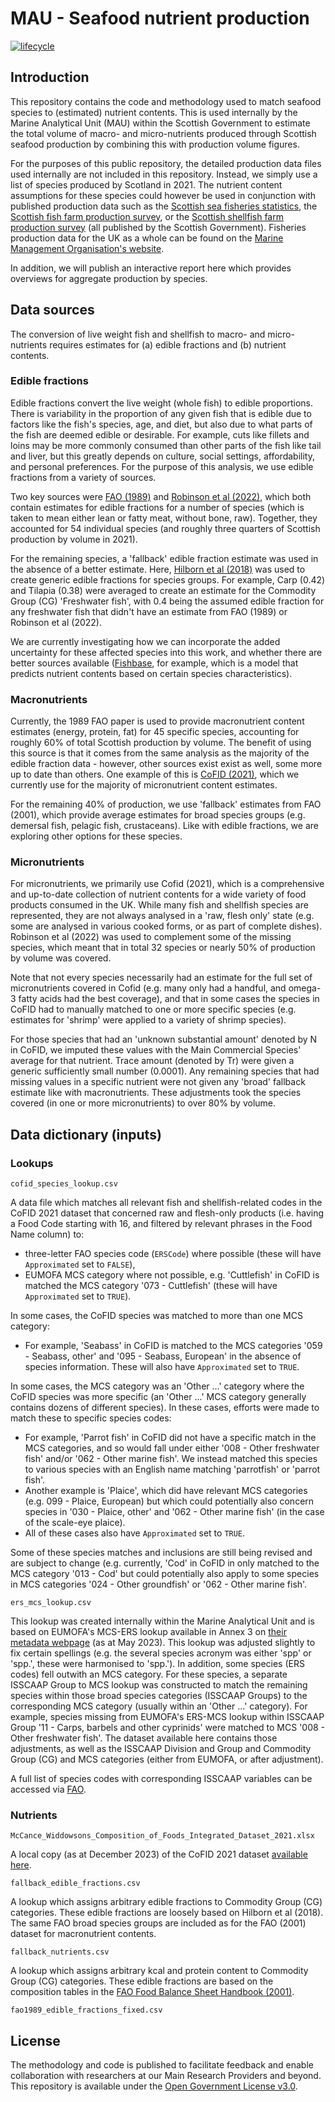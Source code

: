 # MAU - Seafood nutrient production

<!-- badges: start -->
[![lifecycle](https://img.shields.io/badge/lifecycle-experimental-orange.svg)](https://www.tidyverse.org/lifecycle/#experimental)
<!-- badges: end -->

## Introduction 
This repository contains the code and methodology used to match seafood species to (estimated) nutrient contents. This is used internally by the Marine Analytical Unit (MAU) within the Scottish Government to estimate the total volume of macro- and micro-nutrients produced through Scottish seafood production by combining this with production volume figures.

For the purposes of this public repository, the detailed production data files used internally are not included in this repository. Instead, we simply use a list of species produced by Scotland in 2021. The nutrient content assumptions for these species could however be used in conjunction with published production data such as the [Scottish sea fisheries statistics](https://www.gov.scot/collections/sea-fisheries-statistics/), the [Scottish fish farm production survey](https://www.gov.scot/collections/scottish-fish-farm-production-surveys/), or the [Scottish shellfish farm production survey](https://www.gov.scot/collections/scottish-shellfish-farm-production-surveys/) (all published by the Scottish Government). Fisheries production data for the UK as a whole can be found on the [Marine Management Organisation's website](https://www.gov.uk/government/collections/uk-sea-fisheries-annual-statistics).

In addition, we will publish an interactive report here which provides overviews for aggregate production by species.

## Data sources
The conversion of live weight fish and shellfish to macro- and micro-nutrients requires estimates for (a) edible fractions and (b) nutrient contents.

### Edible fractions
Edible fractions convert the live weight (whole fish) to edible proportions. There is variability in the proportion of any given fish that is edible due to factors like the fish's species, age, and diet, but also due to what parts of the fish are deemed edible or desirable. For example, cuts like fillets and loins may be more commonly consumed than other parts of the fish like tail and liver, but this greatly depends on culture, social settings, affordability, and personal preferences. For the purpose of this analysis, we use edible fractions from a variety of sources.

Two key sources were [FAO (1989)](https://www.fao.org/3/T0219E/T0219E00.htm) and [Robinson et al (2022)](https://iopscience.iop.org/article/10.1088/1748-9326/aca490), which both contain estimates for edible fractions for a number of species (which is taken to mean either lean or fatty meat, without bone, raw). Together, they accounted for 54 individual species (and roughly three quarters of Scottish production by volume in 2021).

For the remaining species, a 'fallback' edible fraction estimate was used in the absence of a better estimate. Here, [Hilborn et al (2018)](https://esajournals.onlinelibrary.wiley.com/doi/abs/10.1002/fee.1822) was used to create generic edible fractions for species groups. For example, Carp (0.42) and Tilapia (0.38) were averaged to create an estimate for the Commodity Group (CG) 'Freshwater fish', with 0.4 being the assumed edible fraction for any freshwater fish that didn't have an estimate from FAO (1989) or Robinson et al (2022).

We are currently investigating how we can incorporate the added uncertainty for these affected species into this work, and whether there are better sources available ([Fishbase](https://github.com/mamacneil/NutrientFishbase), for example, which is a model that predicts nutrient contents based on certain species characteristics).

### Macronutrients
Currently, the 1989 FAO paper is used to provide macronutrient content estimates (energy, protein, fat) for 45 specific species, accounting for roughly 60% of total Scottish production by volume. The benefit of using this source is that it comes from the same analysis as the majority of the edible fraction data - however, other sources exist exist as well, some more up to date than others. One example of this is [CoFID (2021)](https://www.gov.uk/government/publications/composition-of-foods-integrated-dataset-cofid), which we currently use for the majority of micronutrient content estimates.

For the remaining 40% of production, we use 'fallback' estimates from FAO (2001), which provide average estimates for broad species groups (e.g. demersal fish, pelagic fish, crustaceans). Like with edible fractions, we are exploring other options for these species.

### Micronutrients
For micronutrients, we primarily use Cofid (2021), which is a comprehensive and up-to-date collection of nutrient contents for a wide variety of food products consumed in the UK. While many fish and shellfish species are represented, they are not always analysed in a 'raw, flesh only' state (e.g. some are analysed in various cooked forms, or as part of complete dishes). Robinson et al (2022) was used to complement some of the missing species, which meant that in total 32 species or nearly 50% of production by volume was covered.

Note that not every species necessarily had an estimate for the full set of micronutrients covered in Cofid (e.g. many only had a handful, and omega-3 fatty acids had the best coverage), and that in some cases the species in CoFID had to manually matched to one or more specific species (e.g. estimates for 'shrimp' were applied to a variety of shrimp species).

For those species that had an 'unknown substantial amount' denoted by N in CoFID, we imputed these values with the Main Commercial Species' average for that nutrient. Trace amount (denoted by Tr) were given a generic sufficiently small number (0.0001). Any remaining species that had missing values in a specific nutrient were not given any 'broad' fallback estimate like with macronutrients. These adjustments took the species covered (in one or more micronutrients) to over 80% by volume.

## Data dictionary (inputs)

### Lookups

`cofid_species_lookup.csv`

A data file which matches all relevant fish and shellfish-related codes in the CoFID 2021 dataset that concerned raw and flesh-only products (i.e. having a Food Code starting with 16, and filtered by relevant phrases in the Food Name column) to:

* three-letter FAO species code (`ERSCode`) where possible (these will have `Approximated` set to `FALSE`),
* EUMOFA MCS category where not possible, e.g. 'Cuttlefish' in CoFID is matched the MCS category '073 - Cuttlefish' (these will have `Approximated` set to `TRUE`).

In some cases, the CoFID species was matched to more than one MCS category:
* For example, 'Seabass' in CoFID is matched to the MCS categories '059 - Seabass, other' and '095 - Seabass, European' in the absence of species information. These will also have `Approximated` set to `TRUE`.

In some cases, the MCS category was an 'Other ...' category where the CoFID species was more specific (an 'Other ...' MCS category generally contains dozens of different species). In these cases, efforts were made to match these to specific species codes:
* For example, 'Parrot fish' in CoFID did not have a specific match in the MCS categories, and so would fall under either '008 - Other freshwater fish' and/or '062 - Other marine fish'. We instead matched this species to various species with an English name matching 'parrotfish' or 'parrot fish'. 
* Another example is 'Plaice', which did have relevant MCS categories (e.g. 099 - Plaice, European) but which could potentially also concern species in '030 - Plaice, other' and '062 - Other marine fish' (in the case of the scale-eye plaice).
* All of these cases also have `Approximated` set to `TRUE`.

Some of these species matches and inclusions are still being revised and are subject to change (e.g. currently, 'Cod' in CoFID in only matched to the MCS category '013 - Cod' but could potentially also apply to some species in MCS categories '024 - Other groundfish' or '062 - Other marine fish'.

`ers_mcs_lookup.csv`

This lookup was created internally within the Marine Analytical Unit and is based on EUMOFA's MCS-ERS lookup available in Annex 3 on [their metadata webpage](https://eumofa.eu/metadata) (as at May 2023). This lookup was adjusted slightly to fix certain spellings (e.g. the several species acronym was either 'spp' or 'spp.', these were harmonised to 'spp.'). In addition, some species (ERS codes) fell outwith an MCS category. For these species, a separate ISSCAAP Group to MCS lookup was constructed to match the remaining species within those broad species categories (ISSCAAP Groups) to the corresponding MCS category (usually within an 'Other ...' category). For example, species missing from EUMOFA's ERS-MCS lookup within ISSCAAP Group '11 - Carps, barbels and other cyprinids' were matched to MCS '008 - Other freshwater fish'. The dataset available here contains those adjustments, as well as the ISSCAAP Division and Group and Commodity Group (CG) and MCS categories (either from EUMOFA, or after adjustment).

A full list of species codes with corresponding ISSCAAP variables can be accessed via [FAO](https://data.apps.fao.org/catalog/dataset/cwp-asfis).

### Nutrients

`McCance_Widdowsons_Composition_of_Foods_Integrated_Dataset_2021.xlsx`

A local copy (as at December 2023) of the CoFID 2021 dataset [available here](https://www.gov.uk/government/publications/composition-of-foods-integrated-dataset-cofid).

`fallback_edible_fractions.csv`

A lookup which assigns arbitrary edible fractions to Commodity Group (CG) categories. These edible fractions are loosely based on Hilborn et al (2018). The same FAO broad species groups are included as for the FAO (2001) dataset for macronutrient contents.

`fallback_nutrients.csv`

A lookup which assigns arbitrary kcal and protein content to Commodity Group (CG) categories. These edible fractions are based on the composition tables in the [FAO Food Balance Sheet Handbook (2001)](https://www.fao.org/3/x9892e/X9892e05.htm).

`fao1989_edible_fractions_fixed.csv`

## License

The methodology and code is published to facilitate feedback and enable collaboration with researchers at our Main Research Providers and beyond. This repository is available under the [Open Government License v3.0](https://www.nationalarchives.gov.uk/doc/open-government-licence/version/3/).
